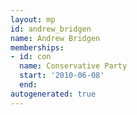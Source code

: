 ```yaml
---
layout: mp
id: andrew_bridgen
name: Andrew Bridgen
memberships:
- id: con
  name: Conservative Party
  start: '2010-06-08'
  end: 
autogenerated: true
---
```

